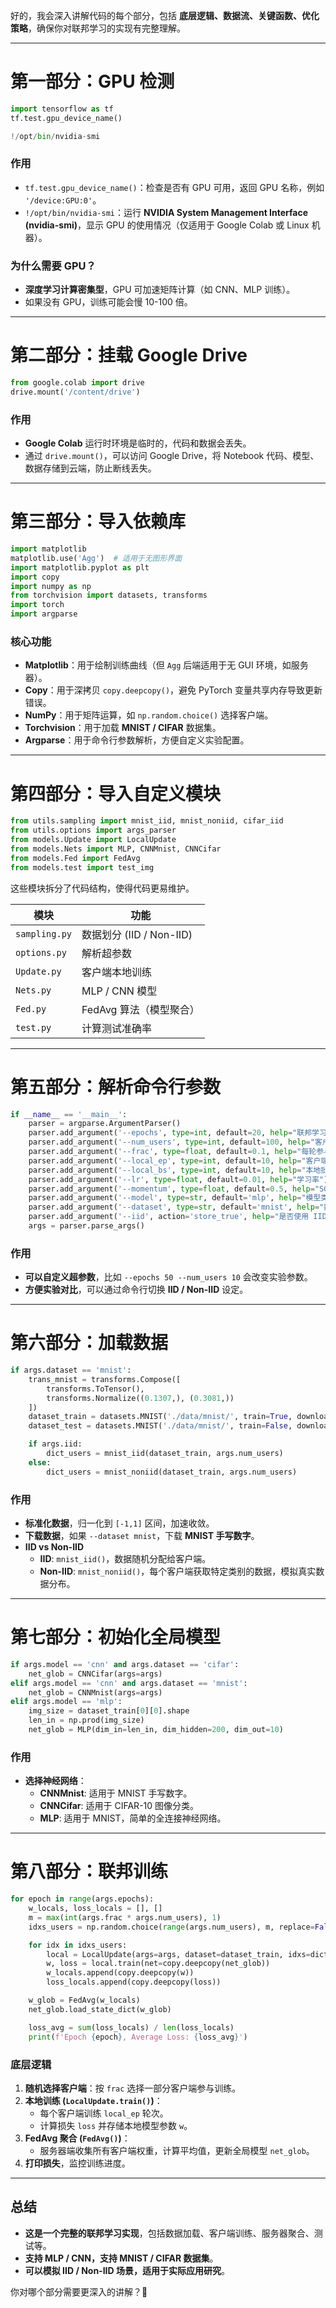 好的，我会深入讲解代码的每个部分，包括 **底层逻辑、数据流、关键函数、优化策略**，确保你对联邦学习的实现有完整理解。

---

# **第一部分：GPU 检测**
```python
import tensorflow as tf
tf.test.gpu_device_name()

!/opt/bin/nvidia-smi
```
### **作用**
- `tf.test.gpu_device_name()`：检查是否有 GPU 可用，返回 GPU 名称，例如 `'/device:GPU:0'`。
- `!/opt/bin/nvidia-smi`：运行 **NVIDIA System Management Interface (nvidia-smi)**，显示 GPU 的使用情况（仅适用于 Google Colab 或 Linux 机器）。

### **为什么需要 GPU？**
- **深度学习计算密集型**，GPU 可加速矩阵计算（如 CNN、MLP 训练）。
- 如果没有 GPU，训练可能会慢 10-100 倍。

---

# **第二部分：挂载 Google Drive**
```python
from google.colab import drive
drive.mount('/content/drive')
```
### **作用**
- **Google Colab** 运行时环境是临时的，代码和数据会丢失。
- 通过 `drive.mount()`，可以访问 Google Drive，将 Notebook 代码、模型、数据存储到云端，防止断线丢失。

---

# **第三部分：导入依赖库**
```python
import matplotlib
matplotlib.use('Agg')  # 适用于无图形界面
import matplotlib.pyplot as plt
import copy
import numpy as np
from torchvision import datasets, transforms
import torch
import argparse
```
### **核心功能**
- **Matplotlib**：用于绘制训练曲线（但 `Agg` 后端适用于无 GUI 环境，如服务器）。
- **Copy**：用于深拷贝 `copy.deepcopy()`，避免 PyTorch 变量共享内存导致更新错误。
- **NumPy**：用于矩阵运算，如 `np.random.choice()` 选择客户端。
- **Torchvision**：用于加载 **MNIST / CIFAR** 数据集。
- **Argparse**：用于命令行参数解析，方便自定义实验配置。

---

# **第四部分：导入自定义模块**
```python
from utils.sampling import mnist_iid, mnist_noniid, cifar_iid
from utils.options import args_parser
from models.Update import LocalUpdate
from models.Nets import MLP, CNNMnist, CNNCifar
from models.Fed import FedAvg
from models.test import test_img
```
这些模块拆分了代码结构，使得代码更易维护。

| **模块**            | **功能** |
|-----------------|--------|
| `sampling.py`  | 数据划分 (IID / Non-IID) |
| `options.py`   | 解析超参数 |
| `Update.py`    | 客户端本地训练 |
| `Nets.py`      | MLP / CNN 模型 |
| `Fed.py`       | FedAvg 算法（模型聚合） |
| `test.py`      | 计算测试准确率 |

---

# **第五部分：解析命令行参数**
```python
if __name__ == '__main__':
    parser = argparse.ArgumentParser()
    parser.add_argument('--epochs', type=int, default=20, help="联邦学习轮次")
    parser.add_argument('--num_users', type=int, default=100, help="客户端数量")
    parser.add_argument('--frac', type=float, default=0.1, help="每轮参与训练的客户端比例")
    parser.add_argument('--local_ep', type=int, default=10, help="客户端本地训练轮数")
    parser.add_argument('--local_bs', type=int, default=10, help="本地批大小")
    parser.add_argument('--lr', type=float, default=0.01, help="学习率")
    parser.add_argument('--momentum', type=float, default=0.5, help="SGD 动量")
    parser.add_argument('--model', type=str, default='mlp', help="模型类型: mlp/cnn")
    parser.add_argument('--dataset', type=str, default='mnist', help="数据集: mnist/cifar")
    parser.add_argument('--iid', action='store_true', help="是否使用 IID 数据划分")
    args = parser.parse_args()
```
### **作用**
- **可以自定义超参数**，比如 `--epochs 50 --num_users 10` 会改变实验参数。
- **方便实验对比**，可以通过命令行切换 **IID / Non-IID** 设定。

---

# **第六部分：加载数据**
```python
if args.dataset == 'mnist':
    trans_mnist = transforms.Compose([
        transforms.ToTensor(), 
        transforms.Normalize((0.1307,), (0.3081,))
    ])
    dataset_train = datasets.MNIST('./data/mnist/', train=True, download=True, transform=trans_mnist)
    dataset_test = datasets.MNIST('./data/mnist/', train=False, download=True, transform=trans_mnist)

    if args.iid:
        dict_users = mnist_iid(dataset_train, args.num_users)
    else:
        dict_users = mnist_noniid(dataset_train, args.num_users)
```
### **作用**
- **标准化数据**，归一化到 `[-1,1]` 区间，加速收敛。
- **下载数据**，如果 `--dataset mnist`，下载 **MNIST 手写数字**。
- **IID vs Non-IID**
  - **IID**: `mnist_iid()`，数据随机分配给客户端。
  - **Non-IID**: `mnist_noniid()`，每个客户端获取特定类别的数据，模拟真实数据分布。

---

# **第七部分：初始化全局模型**
```python
if args.model == 'cnn' and args.dataset == 'cifar':
    net_glob = CNNCifar(args=args)
elif args.model == 'cnn' and args.dataset == 'mnist':
    net_glob = CNNMnist(args=args)
elif args.model == 'mlp':
    img_size = dataset_train[0][0].shape
    len_in = np.prod(img_size)
    net_glob = MLP(dim_in=len_in, dim_hidden=200, dim_out=10)
```
### **作用**
- **选择神经网络**：
  - **CNNMnist**: 适用于 MNIST 手写数字。
  - **CNNCifar**: 适用于 CIFAR-10 图像分类。
  - **MLP**: 适用于 MNIST，简单的全连接神经网络。

---

# **第八部分：联邦训练**
```python
for epoch in range(args.epochs):
    w_locals, loss_locals = [], []
    m = max(int(args.frac * args.num_users), 1)
    idxs_users = np.random.choice(range(args.num_users), m, replace=False)

    for idx in idxs_users:
        local = LocalUpdate(args=args, dataset=dataset_train, idxs=dict_users[idx])
        w, loss = local.train(net=copy.deepcopy(net_glob))
        w_locals.append(copy.deepcopy(w))
        loss_locals.append(copy.deepcopy(loss))

    w_glob = FedAvg(w_locals)
    net_glob.load_state_dict(w_glob)

    loss_avg = sum(loss_locals) / len(loss_locals)
    print(f'Epoch {epoch}, Average Loss: {loss_avg}')
```
### **底层逻辑**
1. **随机选择客户端**：按 `frac` 选择一部分客户端参与训练。
2. **本地训练 (`LocalUpdate.train()`)**：
   - 每个客户端训练 `local_ep` 轮次。
   - 计算损失 `loss` 并存储本地模型参数 `w`。
3. **FedAvg 聚合 (`FedAvg()`)**：
   - 服务器端收集所有客户端权重，计算平均值，更新全局模型 `net_glob`。
4. **打印损失**，监控训练进度。

---

## **总结**
- **这是一个完整的联邦学习实现**，包括数据加载、客户端训练、服务器聚合、测试等。
- **支持 MLP / CNN，支持 MNIST / CIFAR 数据集**。
- **可以模拟 IID / Non-IID 场景，适用于实际应用研究**。

你对哪个部分需要更深入的讲解？🚀
